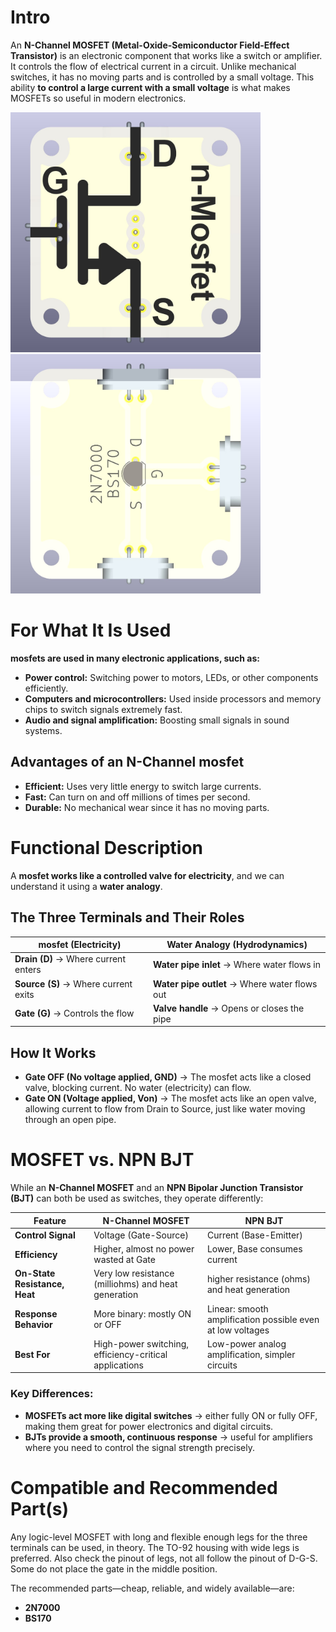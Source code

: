 # Intro  
An **N-Channel MOSFET (Metal-Oxide-Semiconductor Field-Effect Transistor)** is an electronic component that works like a switch or amplifier. It controls the flow of electrical current in a circuit. Unlike mechanical switches, it has no moving parts and is controlled by a small voltage.
This ability **to control a large current with a small voltage** is what makes MOSFETs so useful in modern electronics. 

<img src="n-channel-mosfet_TO-92_TOP.jpg" alt="Circuit Diagram" width="400"> <img src="n-channel-mosfet_TO-92_BOTTOM.jpg" alt="Circuit Diagram" width="400">

# For What It Is Used  
**mosfets are used in many electronic applications, such as:**  
* **Power control:** Switching power to motors, LEDs, or other components efficiently.  
* **Computers and microcontrollers:** Used inside processors and memory chips to switch signals extremely fast.  
* **Audio and signal amplification:** Boosting small signals in sound systems.  

## Advantages of an N-Channel mosfet  
* **Efficient:** Uses very little energy to switch large currents.  
* **Fast:** Can turn on and off millions of times per second.  
* **Durable:** No mechanical wear since it has no moving parts.  

# Functional Description  

A **mosfet works like a controlled valve for electricity**, and we can understand it using a **water analogy**.  

## The Three Terminals and Their Roles  

| **mosfet (Electricity)** | **Water Analogy (Hydrodynamics)** |
|--------------------------|----------------------------------|
| **Drain (D)** → Where current enters | **Water pipe inlet** → Where water flows in |
| **Source (S)** → Where current exits | **Water pipe outlet** → Where water flows out |
| **Gate (G)** → Controls the flow | **Valve handle** → Opens or closes the pipe |

## How It Works  
- **Gate OFF (No voltage applied, GND)** → The mosfet acts like a closed valve, blocking current. No water (electricity) can flow.  
- **Gate ON (Voltage applied, Von)** → The mosfet acts like an open valve, allowing current to flow from Drain to Source, just like water moving through an open pipe.  


# MOSFET vs. NPN BJT  

While an **N-Channel MOSFET** and an **NPN Bipolar Junction Transistor (BJT)** can both be used as switches, they operate differently:  

| **Feature**            | **N-Channel MOSFET** | **NPN BJT** |
|------------------------|---------------------|------------|
| **Control Signal**      | Voltage (Gate-Source) | Current (Base-Emitter) |
| **Efficiency**         | Higher, almost no power wasted at Gate | Lower, Base consumes current |
| **On-State Resistance, Heat** | Very low resistance (milliohms) and heat generation | higher resistance (ohms) and heat generation |
| **Response Behavior**  | More binary: mostly ON or OFF | Linear: smooth amplification possible even at low voltages |
| **Best For**           | High-power switching, efficiency-critical applications | Low-power analog amplification, simpler circuits |

### **Key Differences:**
- **MOSFETs act more like digital switches** → either fully ON or fully OFF, making them great for power electronics and digital circuits.  
- **BJTs provide a smooth, continuous response** → useful for amplifiers where you need to control the signal strength precisely.  

# Compatible and Recommended Part(s)  
Any logic-level MOSFET with long and flexible enough legs for the three terminals can be used, in theory. The TO-92 housing with wide legs is preferred. Also check the pinout of legs, not all follow the pinout of D-G-S. Some do not place the gate in the middle position.  

The recommended parts—cheap, reliable, and widely available—are:  
- **2N7000**  
- **BS170**  
